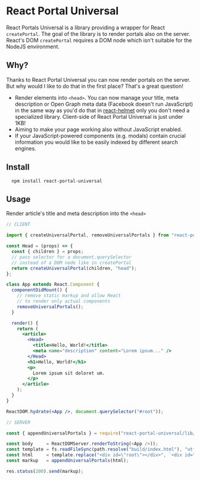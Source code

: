 # React Portal Universal

React Portals Universal is a library providing a wrapper for React `createPortal`. The goal of the
library is to render portals also on the server. React's DOM `createPortal` requires a DOM node
which isn't suitable for the NodeJS environment.

## Why?

Thanks to React Portal Universal you can now render portals on the server. But why would I like to do that in the first place? That's a great question!

* Render elements into `<head>`. You can now manage your title, meta description or Open Graph meta data (Facebook doesn't run JavaScript) in the same way as you'd do that in [react-helmet]() only you don't need a specialized library. Client-side of React Portal Universal is just under 1KB!
* Aiming to make your page working also without JavaScript enabled.
* If your JavaScript-powered components (e.g. modals) contain crucial information you would like to be easily indexed by different search engines.

## Install

```commandline
  npm install react-portal-universal
```

## Usage

Render article's title and meta description into the `<head>`

```jsx
// CLIENT

import { createUniversalPortal, removeUniversalPortals } from "react-portal-universal";

const Head = (props) => {
  const { children } = props;
  // pass selector for a document.querySelector
  // instead of a DOM node like in createPortal
  return createUniversalPortal(children, "head");
};

class App extends React.Component {
  componentDidMount() {
    // remove static markup and allow React
    // to render only actual components
    removeUniversalPortals();
  }

  render() {
    return (
      <article>
        <Head>
          <title>Hello, World!</title>
          <meta name="description" content="Lorem ipsum..." />
        </Head>
        <h1>Hello, World!</h1>
        <p>
          Lorem ipsum sit doloret um.
        </p>
      </article>
    );
  }
}

ReactDOM.hydrate(<App />, document.querySelector("#root"));
```

```js
// SERVER

const { appendUniversalPortals } = require("react-portal-universal/lib/server");

const body     = ReactDOMServer.renderToString(<App />));
const template = fs.readFileSync(path.resolve("build/index.html"), "utf8");
const html     = template.replace("<div id=\"root\"></div>", `<div id="root">${body}</div>`);
const markup   = appendUniversalPortals(html);

res.status(200).send(markup);
```

